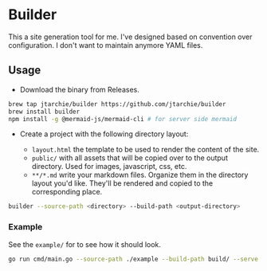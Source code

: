 # Builder

This a site generation tool for me. I've designed based on convention over
configuration. I don't want to maintain anymore YAML files.

## Usage

- Download the binary from Releases.

```bash
brew tap jtarchie/builder https://github.com/jtarchie/builder
brew install builder
npm install -g @mermaid-js/mermaid-cli # for server side mermaid
```

- Create a project with the following directory layout:

  - `layout.html` the template to be used to render the content of the site.
  - `public/` with all assets that will be copied over to the output directory.
    Used for images, javascript, css, etc.
  - `**/*.md` write your markdown files. Organize them in the directory layout
    you'd like. They'll be rendered and copied to the corresponding place.

```bash
builder --source-path <directory> --build-path <output-directory>
```

### Example

See the `example/` for to see how it should look.

```bash
go run cmd/main.go --source-path ./example --build-path build/ --serve
```
